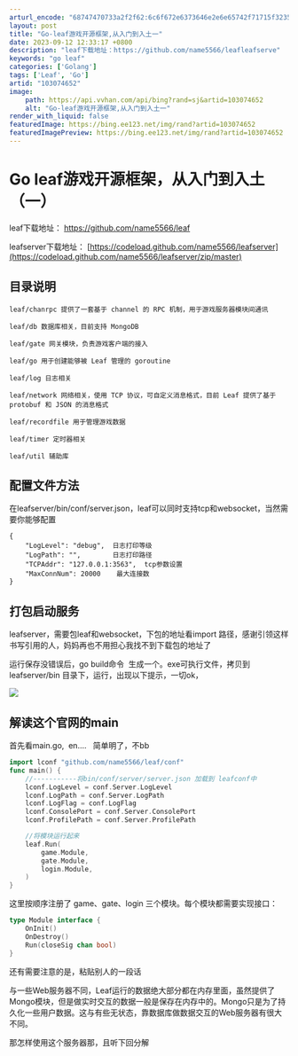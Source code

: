 ```yaml
---
arturl_encode: "68747470733a2f2f62:6c6f672e6373646e2e6e65742f71715f32353439303537332f:61727469636c652f64657461696c732f313033303734363532"
layout: post
title: "Go-leaf游戏开源框架,从入门到入土一"
date: 2023-09-12 12:33:17 +0800
description: "leaf下载地址：https://github.com/name5566/leafleafserve"
keywords: "go leaf"
categories: ['Golang']
tags: ['Leaf', 'Go']
artid: "103074652"
image:
    path: https://api.vvhan.com/api/bing?rand=sj&artid=103074652
    alt: "Go-leaf游戏开源框架,从入门到入土一"
render_with_liquid: false
featuredImage: https://bing.ee123.net/img/rand?artid=103074652
featuredImagePreview: https://bing.ee123.net/img/rand?artid=103074652
---
```


# Go leaf游戏开源框架，从入门到入土（一）

leaf下载地址：
<https://github.com/name5566/leaf>

leafserver下载地址：
[https://codeload.github.com/name5566/leafserver](https://codeload.github.com/name5566/leafserver/zip/master)

## 目录说明

```
leaf/chanrpc 提供了一套基于 channel 的 RPC 机制，用于游戏服务器模块间通讯

leaf/db 数据库相关，目前支持 MongoDB

leaf/gate 网关模块，负责游戏客户端的接入

leaf/go 用于创建能够被 Leaf 管理的 goroutine

leaf/log 日志相关

leaf/network 网络相关，使用 TCP 协议，可自定义消息格式，目前 Leaf 提供了基于 protobuf 和 JSON 的消息格式

leaf/recordfile 用于管理游戏数据

leaf/timer 定时器相关

leaf/util 辅助库
```

## 配置文件方法

在leafserver/bin/conf/server.json，leaf可以同时支持tcp和websocket，当然需要你能够配置

```
{
	"LogLevel": "debug",  日志打印等级
	"LogPath": "",        日志打印路径
	"TCPAddr": "127.0.0.1:3563",  tcp参数设置
	"MaxConnNum": 20000    最大连接数
}

```

## 打包启动服务

leafserver，需要包leaf和websocket，下包的地址看import 路径，感谢引领这样书写引用的人，妈妈再也不用担心我找不到下载包的地址了

运行保存没错误后，go build命令  生成一个。exe可执行文件，拷贝到leafserver/bin 目录下，运行，出现以下提示，一切ok，

![](https://i-blog.csdnimg.cn/blog_migrate/26ec43c11583adad2b4656c039cea74c.png)

## 解读这个官网的main

首先看main.go,  en....   简单明了，不bb

```Go
import lconf "github.com/name5566/leaf/conf"
func main() {
	//-----------将bin/conf/server/server.json 加载到 leafconf中
	lconf.LogLevel = conf.Server.LogLevel
	lconf.LogPath = conf.Server.LogPath
	lconf.LogFlag = conf.LogFlag
	lconf.ConsolePort = conf.Server.ConsolePort
	lconf.ProfilePath = conf.Server.ProfilePath

	//将模块运行起来
	leaf.Run(
		game.Module,
		gate.Module,
		login.Module,
	)
}
```

这里按顺序注册了 game、gate、login 三个模块。每个模块都需要实现接口：

```Go
type Module interface {
	OnInit()
	OnDestroy()
	Run(closeSig chan bool)
}
```

还有需要注意的是，粘贴别人的一段话

与一些Web服务器不同，Leaf运行的数据绝大部分都在内存里面，虽然提供了Mongo模块，但是做实时交互的数据一般是保存在内存中的。Mongo只是为了持久化一些用户数据。这与有些无状态，靠数据库做数据交互的Web服务器有很大不同。

那怎样使用这个服务器那，且听下回分解